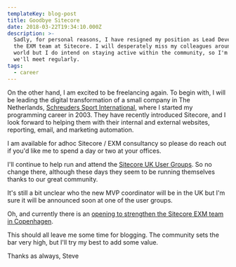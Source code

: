 ```yaml
---
templateKey: blog-post
title: Goodbye Sitecore
date: 2018-03-22T19:34:10.000Z
description: >-
  Sadly, for personal reasons, I have resigned my position as Lead Developer of
  the EXM team at Sitecore. I will desperately miss my colleagues around the
  world but I do intend on staying active within the community, so I'm sure
  we'll meet regularly.
tags:
  - career
---
```

On the other hand, I am excited to be freelancing again. To begin with, I will be leading the digital transformation of a small company in The Netherlands, [Schreuders Sport International](https://www.schreuderssport.com/en), where I started my programming career in 2003. They have recently introduced Sitecore, and I look forward to helping them with their internal and external websites, reporting, email, and marketing automation.

I am available for adhoc Sitecore / EXM consultancy so please do reach out if you'd like me to spend a day or two at your offices.

I'll continue to help run and attend the [Sitecore UK User Groups](http://meetup.com/sug-uk/). So no change there, although these days they seem to be running themselves thanks to our great community.

It's still a bit unclear who the new MVP coordinator will be in the UK but I'm sure it will be announced soon at one of the user groups.

Oh, and currently there is an [opening to strengthen the Sitecore EXM team in Copenhagen](https://www.sitecore.com/company/careers?p=job%2Fo2dW6fw1).

This should all leave me some time for blogging. The community sets the bar very high, but I'll try my best to add some value.

Thanks as always,
Steve
